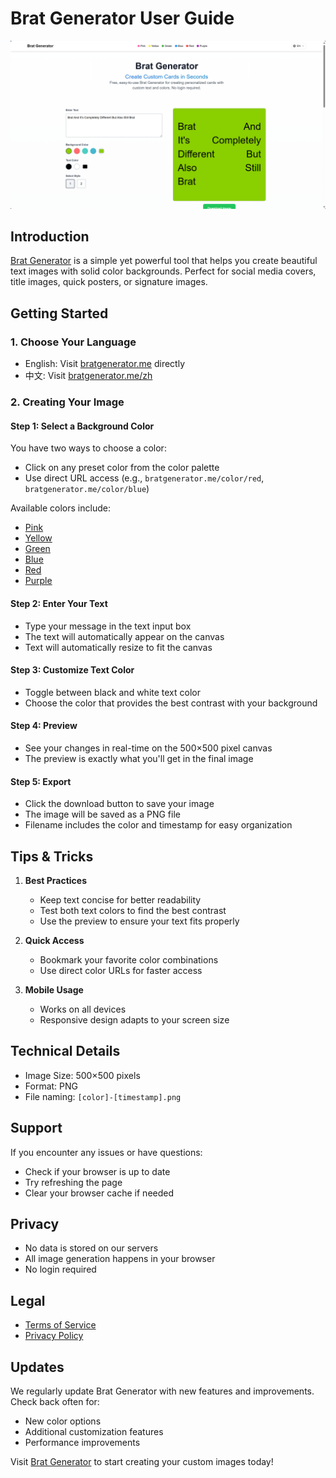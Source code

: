 # Brat Generator User Guide

![Brat Generator Homepage](https://github.com/zlenmiao/brat-generator-free/blob/main/bratgenerator.me.png?raw=true)


## Introduction
[Brat Generator](https://bratgenerator.me/) is a simple yet powerful tool that helps you create beautiful text images with solid color backgrounds. Perfect for social media covers, title images, quick posters, or signature images.

## Getting Started

### 1. Choose Your Language
- English: Visit [bratgenerator.me](https://bratgenerator.me/) directly
- 中文: Visit [bratgenerator.me/zh](https://bratgenerator.me/zh)

### 2. Creating Your Image

#### Step 1: Select a Background Color
You have two ways to choose a color:
- Click on any preset color from the color palette
- Use direct URL access (e.g., `bratgenerator.me/color/red`, `bratgenerator.me/color/blue`)

Available colors include:
- [Pink](https://bratgenerator.me/color/pink)
- [Yellow](https://bratgenerator.me/color/yellow)
- [Green](https://bratgenerator.me/color/green)
- [Blue](https://bratgenerator.me/color/blue)
- [Red](https://bratgenerator.me/color/red)
- [Purple](https://bratgenerator.me/color/purple)

#### Step 2: Enter Your Text
- Type your message in the text input box
- The text will automatically appear on the canvas
- Text will automatically resize to fit the canvas

#### Step 3: Customize Text Color
- Toggle between black and white text color
- Choose the color that provides the best contrast with your background

#### Step 4: Preview
- See your changes in real-time on the 500×500 pixel canvas
- The preview is exactly what you'll get in the final image

#### Step 5: Export
- Click the download button to save your image
- The image will be saved as a PNG file
- Filename includes the color and timestamp for easy organization

## Tips & Tricks

1. **Best Practices**
   - Keep text concise for better readability
   - Test both text colors to find the best contrast
   - Use the preview to ensure your text fits properly

2. **Quick Access**
   - Bookmark your favorite color combinations
   - Use direct color URLs for faster access

3. **Mobile Usage**
   - Works on all devices
   - Responsive design adapts to your screen size

## Technical Details
- Image Size: 500×500 pixels
- Format: PNG
- File naming: `[color]-[timestamp].png`

## Support
If you encounter any issues or have questions:
- Check if your browser is up to date
- Try refreshing the page
- Clear your browser cache if needed

## Privacy
- No data is stored on our servers
- All image generation happens in your browser
- No login required

## Legal
- [Terms of Service](https://bratgenerator.me/terms)
- [Privacy Policy](https://bratgenerator.me/privacy)

## Updates
We regularly update Brat Generator with new features and improvements. Check back often for:
- New color options
- Additional customization features
- Performance improvements

Visit [Brat Generator](https://bratgenerator.me/) to start creating your custom images today!
